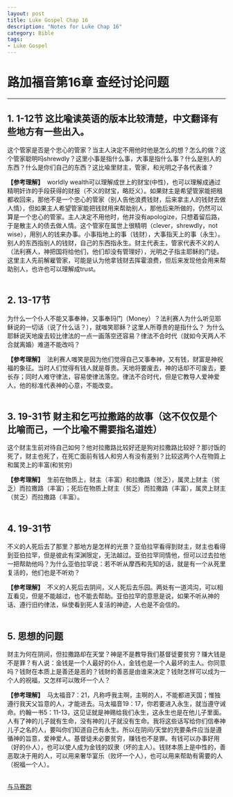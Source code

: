 ```yaml
--- 
layout: post
title: Luke Gospel Chap 16
description: "Notes for Luke Chap 16"
category: Bible
tags: 
- Luke Gospel
---
```


# 路加福音第16章 查经讨论问题

----------------

## 1. 1-12节 这比喩读英语的版本比较清楚，中文翻译有些地方有一些出入。<br>

这个管家是否是个忠心的管家？当主人決定不用他时他是怎么的想？怎么的做？这个管家聪明吗shrewdly？这里小事是指什么事，大事是指什么事？什么是别人的东西？什么是你们自己的东西？这比喩里财主，管家，和光明之子各代表谁？<br>

**【参考理解】** &nbsp;worldly wealth可以理解成世上的财宝(中性)，也可以理解成通过精明奸诈的手段获得的财报（不义的财宝，略贬义）。如果财主是希望管家能把租都收回来，那他不是一个忠心的管家（别人告他浪费钱财，后来拿主人的钱财去做人情），但如果主人希望管家能把钱财用来帮助别人，那他后来所做的，仍然可以算是一个忠心的管家。主人决定不用他时，他并没有apologize，只想着留后路，于是散主人的债去做人情。这个管家在属世上很精明（clever，shrewdly，not wise），用别人的钱来办事。小事指地上的事（钱财），大事指天上的事（永生）。别人的东西指别人的钱财，自己的东西指永生。财主代表主，管家代表不义的人（法利赛人，神把国将给他们，他们却没有管理好），光明之子指主耶稣的门徒。这里主人先前解雇管家，可能是认为他拿钱财去挥霍浪费，但后来发现他会用来帮助别人，也许也可以理解成trust。<br><br>

## 2. 13-17节<br>

为什么一个仆人不能又事奉神，又事奉玛门（Money）？法利赛人为什么听见耶稣说的一切话（说了什么话？），就嗤笑耶稣？这里人所尊贵的是指什么？ 为什么耶稣说天地废去较比律法的一点一画落空还容易？律法不合时代（就如今天两人不合就离婚）难道不能改吗？<br>

**【参考理解】** &nbsp;法利赛人嗤笑是因为他们觉得自己又事奉神，又有钱，财富是神祝福的象征。当时人们觉得有钱人就是尊贵。天地将要废去，神的话却不可废去，要长存；同时人难守律法，容易使律法落空。律法不合时代，但是它教导人爱神爱人，他的标准代表神的心意，不能改变。<br><br>

## 3. 19-31节 财主和乞丐拉撒路的故事（这不仅仅是个比喻而己，一个比喩不需要指名道姓）<br>

这个财主生前对待自己如何？他对拉撒路比较好还是狗对拉撒路比较好？那讨饭的死了，财主也死了，在死亡面前有钱人和穷人有没有差别？比较这两个人在物質上和属灵上的丰富(和贫穷)<br>

**【参考理解】** &nbsp;生前在物质上，财主（丰富）和拉撒路（贫乏），属灵上财主（贫乏）而拉撒路（丰富）；死后在物质上财主（贫乏）而拉撒路（丰富），属灵上财主（贫乏）而拉撒路（丰富）。<br><br>

## 4. 19-31节<br>

不义的人死后去了那里？那地方是怎样的光景？亚伯拉罕看得到财主，财主也看得到亚伯拉罕，但是彼此有深渊限定，无法越过。亚伯拉罕同情他，但可以过去拉他一把帮助他吗？为什么亚伯拉罕说：若不听从摩西和先知的话，就是有一个从死里复活的，他们也是不听劝？<br>

**【参考理解】** &nbsp;不义的人死后去阴间，义人死后去乐园。两处有一道鸿沟，可以相互看见，但是不能越过，也不能去帮助。亚伯拉罕的意思是说，如果不听从神的话、遵行旧约律法，纵使看到死人复活的神迹，人也是不会信的。<br><br>

## 5. 思想的问题<br>

财主为何在阴间，但拉撒路却在天堂？神是不是教导我们基督徒要贫穷？赚大钱是不是罪？有人说：金钱是一个人最好的仆人，金钱也是一个人最坏的主人。你同意吗？钱財在本质上是善还是恶的？钱財的善恶是由谁来决定？钱財怎样可以成为一个人的祝福，又怎样可以敗坏一个人？<br>

**【参考理解】** &nbsp;马太福音7：21，凡称呼我主啊，主啊的人，不能都进天国；惟独遵行我天父旨意的人，才能进去。马太福音19：17，你若要进入永生，就当遵守诫命。约翰一书5：11-13，这见证就是神赐给我们永生，这永生也是在他儿子里面。人有了神的儿子就有生命，没有神的儿子就没有生命。我将这些话写给你们信奉神儿子之名的人，要叫你们知道自己有永生。所以在阴间/天堂的充要条件应当是遵循神的旨意，爱神爱人。基督徒未必要贫穷，赚钱也不是罪。有钱可以办事好用（好的仆人），也可以使人成为金钱的奴隶（坏的主人）。钱财本质上是中性的，善恶取决于用的人，可以用来奢华宴乐（败坏一个人），也可以用来帮助有需要的人（祝福一个人）。<br><br>

[与马赛跑](http://www.racingwithhorse.org/t/40#reply0)
